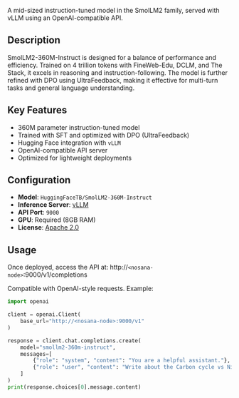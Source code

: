 A mid-sized instruction-tuned model in the SmolLM2 family, served with vLLM using an OpenAI-compatible API.

## Description

SmolLM2-360M-Instruct is designed for a balance of performance and efficiency. Trained on 4 trillion tokens with FineWeb-Edu, DCLM, and The Stack, it excels in reasoning and instruction-following. The model is further refined with DPO using UltraFeedback, making it effective for multi-turn tasks and general language understanding.

## Key Features

- 360M parameter instruction-tuned model
- Trained with SFT and optimized with DPO (UltraFeedback)
- Hugging Face integration with `vLLM`
- OpenAI-compatible API server
- Optimized for lightweight deployments

## Configuration

- **Model**: `HuggingFaceTB/SmolLM2-360M-Instruct`
- **Inference Server**: [vLLM](https://github.com/vllm-project/vllm)
- **API Port**: `9000`
- **GPU**: Required (8GB RAM)
- **License**: [Apache 2.0](https://www.apache.org/licenses/LICENSE-2.0)

## Usage

Once deployed, access the API at: http://`<nosana-node>`:9000/v1/completions


Compatible with OpenAI-style requests. Example:

```python
import openai

client = openai.Client(
    base_url="http://<nosana-node>:9000/v1"
)

response = client.chat.completions.create(
    model="smollm2-360m-instruct",
    messages=[
        {"role": "system", "content": "You are a helpful assistant."},
        {"role": "user", "content": "Write about the Carbon cycle vs Nitrogen cycle."}
    ]
)
print(response.choices[0].message.content)
```

